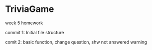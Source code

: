 # TriviaGame
week 5 homework



commit 1:
Initial file structure

comit 2:
basic  function, change question, shw not answered warning
